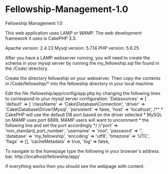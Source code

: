 # Fellowship-Management-1.0
Fellowship Management 1.0

This web application uses LAMP or WAMP. The web development framework it uses is CakePHP 3.3.

Apache version: 2.4.23
Mysql version: 5.7.14
PHP version: 5.6.25

After you have a LAMP webserver running, you will need to create the schema in your mysql server by running the my_fellowship.sql file found in the /Code/ directory.

Create the directory fellowship on your webserver. Then copy the contents in /Code/fellowship/* into the fellowship directory in your local machine.

Edit the file /fellowship/app/config/app.php by changing the following lines to correspond to your mysql server configuration:
    'Datasources' => [
        'default' => [
            'className' => 'Cake\Database\Connection',
            'driver' => 'Cake\Database\Driver\Mysql',
            'persistent' => false,
            'host' => 'localhost',
            /**
             * CakePHP will use the default DB port based on the driver selected
             * MySQL on MAMP uses port 8889, MAMP users will want to uncomment
             * the following line and set the port accordingly
             */
            //'port' => 'non_standard_port_number',
            'username' => 'root',
            'password' => '',
            'database' => 'my_fellowship',
            'encoding' => 'utf8',
            'timezone' => 'UTC',
            'flags' => [],
            'cacheMetadata' => true,
            'log' => false,

To navigate to the homepage type the following in your browser's address bar: http://localhost/fellowship/app/

If everything works then you should see the webpage with content.